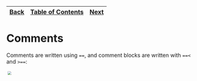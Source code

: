 [Back](06slices.md) | [Table of Contents](tableofcontents.md) | [Next](08builtins.md)
---                 | ---                                     | ---

# Comments

Comments are written using `==`, and comment blocks are written with `==<` and `>==`:

<p align="left">
    <img src="images/15comment.png" style="transform: scale(0.6)">
</p>
